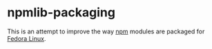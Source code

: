 npmlib-packaging
================

This is an attempt to improve the way [npm](https://www.npmjs.com/) modules are
packaged for [Fedora Linux](https://getfedora.org/).
